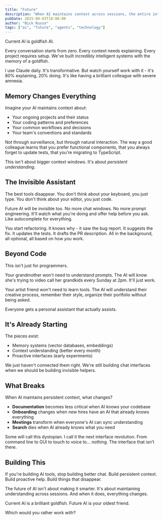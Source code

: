 ```yaml
---
title: "Future"
description: "When AI maintains context across sessions, the entire interaction model transforms."
pubDate: 2025-08-03T10:00:00
author: "Nick Russo"
tags: ["ai", "future", "agents", "technology"]
---
```


Current AI is goldfish AI.

Every conversation starts from zero. Every context needs explaining. Every project requires setup. We've built incredibly intelligent systems with the memory of a goldfish.

I use Claude daily. It's transformative. But watch yourself work with it - it's 80% explaining, 20% doing. It's like having a brilliant colleague with severe amnesia.

## Memory Changes Everything

Imagine your AI maintains context about:
- Your ongoing projects and their status
- Your coding patterns and preferences
- Your common workflows and decisions
- Your team's conventions and standards

Not through surveillance, but through natural interaction. The way a good colleague learns that you prefer functional components, that you always forget to update tests, that you're migrating to TypeScript.

This isn't about bigger context windows. It's about *persistent understanding*.

## The Invisible Assistant

The best tools disappear. You don't think about your keyboard, you just type. You don't think about your editor, you just code.

Future AI will be invisible too. No more chat windows. No more prompt engineering. It'll watch what you're doing and offer help before you ask. Like autocomplete for everything.

You start refactoring. It knows why - it saw the bug report. It suggests the fix. It updates the tests. It drafts the PR description. All in the background, all optional, all based on how *you* work.

## Beyond Code

This isn't just for programmers.

Your grandmother won't need to understand prompts. The AI will know she's trying to video call her grandkids every Sunday at 2pm. It'll just work.

Your artist friend won't need to learn tools. The AI will understand their creative process, remember their style, organize their portfolio without being asked.

Everyone gets a personal assistant that actually assists.

## It's Already Starting

The pieces exist:
- Memory systems (vector databases, embeddings)
- Context understanding (better every month)
- Proactive interfaces (early experiments)

We just haven't connected them right. We're still building chat interfaces when we should be building invisible helpers.

## What Breaks

When AI maintains persistent context, what changes?

- **Documentation** becomes less critical when AI knows your codebase
- **Onboarding** changes when new hires have an AI that already knows everything
- **Meetings** transform when everyone's AI can sync understanding
- **Search** dies when AI already knows what you need

Some will call this dystopian. I call it the next interface revolution. From command line to GUI to touch to voice to... nothing. The interface that isn't there.

## Building This

If you're building AI tools, stop building better chat. Build persistent context. Build proactive help. Build things that disappear.

The future of AI isn't about making it smarter. It's about maintaining understanding across sessions. And when it does, everything changes.

Current AI is a brilliant goldfish. Future AI is your oldest friend.

Which would you rather work with?